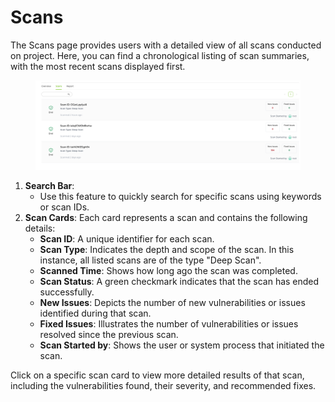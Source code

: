 # Scans

The Scans page provides users with a detailed view of all scans conducted on project. Here, you can find a chronological listing of scan summaries, with the most recent scans displayed first.

<figure><img src="../../.gitbook/assets/image (9) (1).png" alt=""><figcaption></figcaption></figure>

1. **Search Bar**:
   * Use this feature to quickly search for specific scans using keywords or scan IDs.
2. **Scan Cards**: Each card represents a scan and contains the following details:
   * **Scan ID**: A unique identifier for each scan.
   * **Scan Type**: Indicates the depth and scope of the scan. In this instance, all listed scans are of the type "Deep Scan".
   * **Scanned Time**: Shows how long ago the scan was completed.
   * **Scan Status**: A green checkmark indicates that the scan has ended successfully.
   * **New Issues**: Depicts the number of new vulnerabilities or issues identified during that scan.
   * **Fixed Issues**: Illustrates the number of vulnerabilities or issues resolved since the previous scan.
   * **Scan Started by**: Shows the user or system process that initiated the scan.

Click on a specific scan card to view more detailed results of that scan, including the vulnerabilities found, their severity, and recommended fixes.
